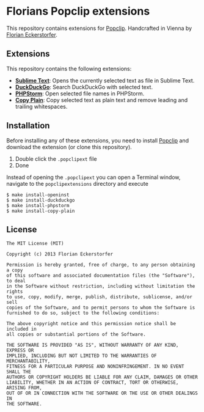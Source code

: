 Florians Popclip extensions
===========================

This repository contains extensions for [Popclip](http://pilotmoon.com/popclip/). Handcrafted in Vienna by [Florian Eckerstorfer](https://florian.ec).


Extensions
----------

This repository contains the following extensions:

- **[Sublime Text](http://cdn.florian.ec/OpenInST.popclipext.zip)**: Opens the currently selected text as file in Sublime Text.
- **[DuckDuckGo](http://cdn.florian.ec/PHPStorm.popclipext.zip)**: Search DuckDuckGo with selected text.
- **[PHPStorm](http://cdn.florian.ec/DuckDuckGo.popclipext.zip)**: Open selected file names in PHPStorm.
- **[Copy Plain](http://cdn.florian.ec/CopyPlain.popclipext.zip)**: Copy selected text as plain text and remove leading and trailing whitespaces.


Installation
------------

Before installing any of these extensions, you need to install [Popclip](http://shrt.at/MF) and download the extension (or clone this repository).

1. Double click the `.popclipext` file
2. Done

Instead of opening the `.popclipext` you can open a Terminal window, navigate to the `popclipextensions` directory and execute

    $ make install-openinst
    $ make install-duckduckgo
    $ make install-phpstorm
    $ make install-copy-plain


License
-------

    The MIT License (MIT)

    Copyright (c) 2013 Florian Eckerstorfer

    Permission is hereby granted, free of charge, to any person obtaining a copy
    of this software and associated documentation files (the "Software"), to deal
    in the Software without restriction, including without limitation the rights
    to use, copy, modify, merge, publish, distribute, sublicense, and/or sell
    copies of the Software, and to permit persons to whom the Software is
    furnished to do so, subject to the following conditions:

    The above copyright notice and this permission notice shall be included in
    all copies or substantial portions of the Software.

    THE SOFTWARE IS PROVIDED "AS IS", WITHOUT WARRANTY OF ANY KIND, EXPRESS OR
    IMPLIED, INCLUDING BUT NOT LIMITED TO THE WARRANTIES OF MERCHANTABILITY,
    FITNESS FOR A PARTICULAR PURPOSE AND NONINFRINGEMENT. IN NO EVENT SHALL THE
    AUTHORS OR COPYRIGHT HOLDERS BE LIABLE FOR ANY CLAIM, DAMAGES OR OTHER
    LIABILITY, WHETHER IN AN ACTION OF CONTRACT, TORT OR OTHERWISE, ARISING FROM,
    OUT OF OR IN CONNECTION WITH THE SOFTWARE OR THE USE OR OTHER DEALINGS IN
    THE SOFTWARE.
